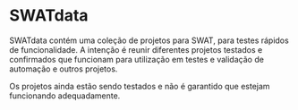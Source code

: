 # SWATdata

SWATdata contém uma coleção de projetos para SWAT, para testes rápidos de funcionalidade.
A intenção é reunir diferentes projetos testados e confirmados que funcionam para 
utilização em testes e validação de automação e outros projetos.

Os projetos ainda estão sendo testados e não é garantido que estejam funcionando
adequadamente.
